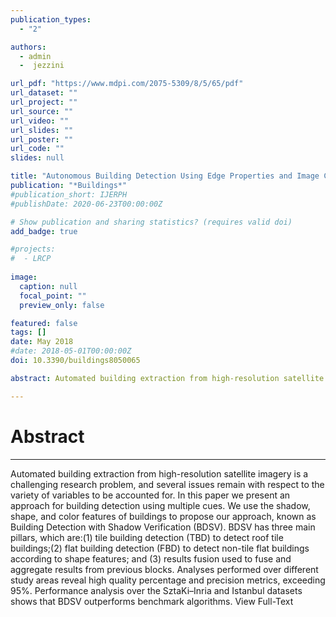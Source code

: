 ```yaml
---
publication_types:
  - "2"

authors:
  - admin
  -  jezzini

url_pdf: "https://www.mdpi.com/2075-5309/8/5/65/pdf"
url_dataset: ""
url_project: ""
url_source: ""
url_video: ""
url_slides: ""
url_poster: ""
url_code: ""
slides: null

title: "Autonomous Building Detection Using Edge Properties and Image Color Invariants"
publication: "*Buildings*"
#publication_short: IJERPH
#publishDate: 2020-06-23T00:00:00Z

# Show publication and sharing statistics? (requires valid doi)
add_badge: true

#projects:
#  - LRCP
  
image:
  caption: null
  focal_point: ""
  preview_only: false

featured: false
tags: []
date: May 2018
#date: 2018-05-01T00:00:00Z
doi: 10.3390/buildings8050065

abstract: Automated building extraction from high-resolution satellite imagery is a challenging research problem, and several issues remain with respect to the variety of variables to be accounted for. In this paper we present an approach for building detection using multiple cues. We use the shadow, shape, and color features of buildings to propose our approach, known as Building Detection with Shadow Verification (BDSV). BDSV has three main pillars, which are:(1) tile building detection (TBD) to detect roof tile buildings;(2) flat building detection (FBD) to detect non-tile flat buildings according to shape features; and (3) results fusion used to fuse and aggregate results from previous blocks. Analyses performed over different study areas reveal high quality percentage and precision metrics, exceeding 95%. Performance analysis over the SztaKi–Inria and Istanbul datasets shows that BDSV outperforms benchmark algorithms.

---
```


# Abstract
---

Automated building extraction from high-resolution satellite imagery is a challenging research problem, and several issues remain with respect to the variety of variables to be accounted for. In this paper we present an approach for building detection using multiple cues. We use the shadow, shape, and color features of buildings to propose our approach, known as Building Detection with Shadow Verification (BDSV). BDSV has three main pillars, which are:(1) tile building detection (TBD) to detect roof tile buildings;(2) flat building detection (FBD) to detect non-tile flat buildings according to shape features; and (3) results fusion used to fuse and aggregate results from previous blocks. Analyses performed over different study areas reveal high quality percentage and precision metrics, exceeding 95%. Performance analysis over the SztaKi–Inria and Istanbul datasets shows that BDSV outperforms benchmark algorithms. View Full-Text
